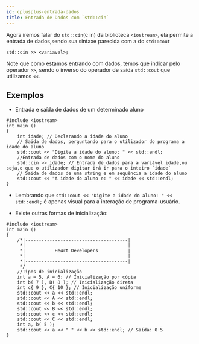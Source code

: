 ```yaml
---
id: cplusplus-entrada-dados
title: Entrada de Dados com `std::cin`
---
```


Agora iremos falar do `std::cin`(c in) da biblioteca `<iostream>`, ela permite a entrada de dados,sendo sua sintaxe parecida com a do `std::cout`

```cpp{0}
std::cin >> <variavel>;
```

Note que como estamos entrando com dados, temos que indicar pelo operador `>>`, sendo o inverso do operador de saída `std::cout` que utilizamos `<<`.

## Exemplos

- Entrada e saída de dados de um determinado aluno

```cpp{0}
#include <iostream>
int main ()
{
    int idade; // Declarando a idade do aluno
    // Saida de dados, perguntando para o utilizador do programa a idade do aluno
    std::cout << "Digite a idade do aluno: " << std::endl;
    //Entrada de dados com o nome do aluno
    std::cin >> idade; // Entrada de dados para a variável idade,ou seja,o que o utilizador digitar irá ir para o inteiro `idade`
    // Saida de dados de uma string e em sequência a idade do aluno
    std::cout << "A idade do aluno e: " << idade << std::endl;
}
```

- Lembrando que `std::cout << "Digite a idade do aluno: " << std::endl;` é apenas visual para a interação de programa-usuário.

- Existe outras formas de inicialização:

```cpp{0}
#include <iostream>
int main ()
{
    /*|--------------------------------------|
     *|                                      |
     *|           He4rt Developers           |
     *|                                      |
     *|--------------------------------------|
     */
    //Tipos de inicialização
    int a = 5, A = 6; // Inicialização por cópia
    int b( 7 ), B( 8 ); // Inicialização direta
    int c{ 9 }, C{ 10 }; // Inicialização uniforme
    std::cout << a << std::endl;
    std::cout << A << std::endl;
    std::cout << b << std::endl;
    std::cout << B << std::endl;
    std::cout << c << std::endl;
    std::cout << C << std::endl;
    int a, b( 5 );
    std::cout << a << " " << b << std::endl; // Saída: 0 5
}
```
